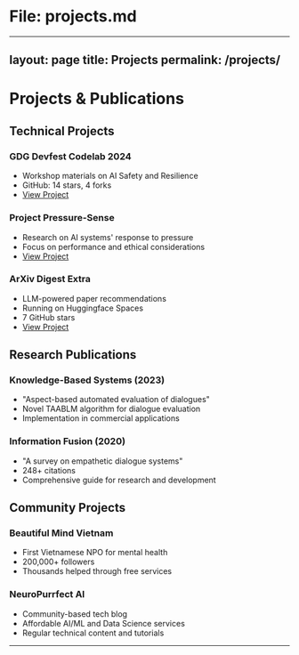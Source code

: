 # File: projects.md
---
layout: page
title: Projects
permalink: /projects/
---

# Projects & Publications

## Technical Projects

### GDG Devfest Codelab 2024
- Workshop materials on AI Safety and Resilience
- GitHub: 14 stars, 4 forks
- [View Project](https://github.com/linhkid/GDG-DevFest-Codelab-24)

### Project Pressure-Sense
- Research on AI systems' response to pressure
- Focus on performance and ethical considerations
- [View Project](https://github.com/linhkid/project-pressure-sense)

### ArXiv Digest Extra
- LLM-powered paper recommendations
- Running on Huggingface Spaces
- 7 GitHub stars
- [View Project](https://github.com/linhkid/ArxivDigest-extra)

## Research Publications

### Knowledge-Based Systems (2023)
- "Aspect-based automated evaluation of dialogues"
- Novel TAABLM algorithm for dialogue evaluation
- Implementation in commercial applications

### Information Fusion (2020)
- "A survey on empathetic dialogue systems"
- 248+ citations
- Comprehensive guide for research and development

## Community Projects

### Beautiful Mind Vietnam
- First Vietnamese NPO for mental health
- 200,000+ followers
- Thousands helped through free services

### NeuroPurrfect AI
- Community-based tech blog
- Affordable AI/ML and Data Science services
- Regular technical content and tutorials

-------------------
